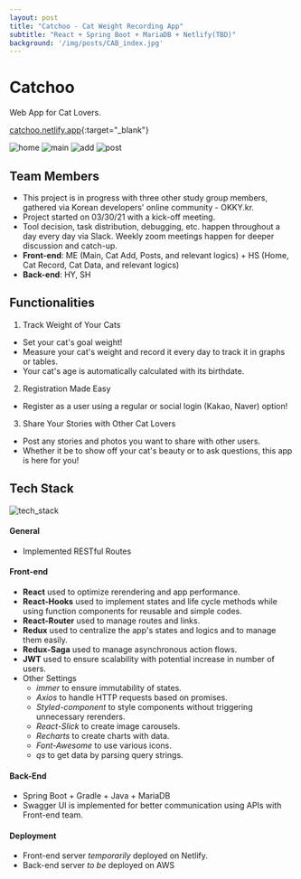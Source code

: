 ```yaml
---
layout: post
title: "Catchoo - Cat Weight Recording App"
subtitle: "React + Spring Boot + MariaDB + Netlify(TBD)"
background: '/img/posts/CAB_index.jpg'
---
```

# Catchoo
Web App for Cat Lovers.

[catchoo.netlify.app](catchoo.netlify.app){:target="_blank"}

![home](img/posts/Catchoo_home.png)
![main](img/posts/Catchoo_main.png)
![add](img/posts/Catchoo_add.png)
![post](img/posts/Catchoo_post.png)

## Team Members
- This project is in progress with three other study group members, gathered via Korean developers' online community - OKKY.kr.
- Project started on 03/30/21 with a kick-off meeting.
- Tool decision, task distribution, debugging, etc. happen throughout a day every day via Slack. Weekly zoom meetings happen for deeper discussion and catch-up.
- **Front-end**: ME (Main, Cat Add, Posts, and relevant logics) + HS (Home, Cat Record, Cat Data, and relevant logics)
- **Back-end**: HY, SH

## Functionalities
1. Track Weight of Your Cats
- Set your cat's goal weight!
- Measure your cat's weight and record it every day to track it in graphs or tables.
- Your cat's age is automatically calculated with its birthdate.

2. Registration Made Easy
- Register as a user using a regular or social login (Kakao, Naver) option!

3. Share Your Stories with Other Cat Lovers
- Post any stories and photos you want to share with other users.
- Whether it be to show off your cat's beauty or to ask questions, this app is here for you!

## Tech Stack
![tech_stack](/img/posts/Catchoo_tech_stack.png)

#### General
- Implemented RESTful Routes

#### Front-end
- **React** used to optimize rerendering and app performance.
- **React-Hooks** used to implement states and life cycle methods while using function components for reusable and simple codes.
- **React-Router** used to manage routes and links.
- **Redux** used to centralize the app's states and logics and to manage them easily.
- **Redux-Saga** used to manage asynchronous action flows.
- **JWT** used to ensure scalability with potential increase in number of users.
- Other Settings
  * _immer_ to ensure immutability of states.
  * _Axios_ to handle HTTP requests based on promises.
  * _Styled-component_ to style components without triggering unnecessary rerenders.
  * _React-Slick_ to create image carousels.
  * _Recharts_ to create charts with data.
  * _Font-Awesome_  to use various icons.
  * _qs_ to get data by parsing query strings.


#### Back-End
- Spring Boot + Gradle + Java + MariaDB
- Swagger UI is implemented for better communication using APIs with Front-end team.

#### Deployment
- Front-end server *temporarily* deployed on Netlify.
- Back-end server *to be* deployed on AWS